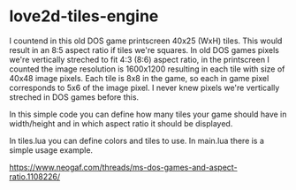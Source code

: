 # love2d-tiles-engine
 
I countend in this old DOS game printscreen 40x25 (WxH) tiles. This would result in an 8:5 aspect ratio if tiles we're squares.
In old DOS games pixels we're vertically streched to fit 4:3 (8:6) aspect ratio, in the printscreen I counted the image resolution is 1600x1200 resulting in each tile with size of 40x48 image pixels.
Each tile is 8x8 in the game, so each in game pixel corresponds to 5x6 of the image pixel.
I never knew pixels we're vertically streched in DOS games before this.

In this simple code you can define how many tiles your game should have in width/height and in which aspect ratio it should be displayed.

In tiles.lua you can define colors and tiles to use.
In main.lua there is a simple usage example.

https://www.neogaf.com/threads/ms-dos-games-and-aspect-ratio.1108226/


